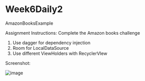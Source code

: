 # Week6Daily2

AmazonBooksExample

Assignment Instructions:
Complete the Amazon books challenge
1. Use dagger for dependency injection
2. Room for LocalDataSource
3. Use different ViewHolders with RecyclerVIew

Screenshot:

![image](https://user-images.githubusercontent.com/44408528/49128167-2e449f00-f298-11e8-99b8-558ba7f20a54.png)
